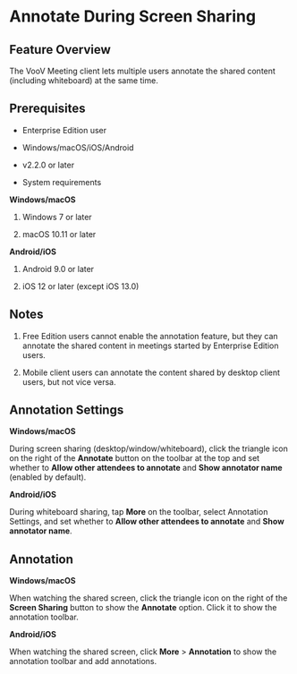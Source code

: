 # Annotate During Screen Sharing

## Feature Overview

The VooV Meeting client lets multiple users annotate the shared content (including whiteboard) at the same time.

## Prerequisites

- Enterprise Edition user

- Windows/macOS/iOS/Android

- v2.2.0 or later

- System requirements

**Windows/macOS**

1. Windows 7 or later

2. macOS 10.11 or later

**Android/iOS**

1. Android 9.0 or later

2. iOS 12 or later (except iOS 13.0)

## Notes

1. Free Edition users cannot enable the annotation feature, but they can annotate the shared content in meetings started by Enterprise Edition users.

2. Mobile client users can annotate the content shared by desktop client users, but not vice versa.

## Annotation Settings

**Windows/macOS**

During screen sharing (desktop/window/whiteboard), click the triangle icon on the right of the **Annotate** button on the toolbar at the top and set whether to **Allow other attendees to annotate** and **Show annotator name** (enabled by default).

**Android/iOS**

During whiteboard sharing, tap **More** on the toolbar, select Annotation Settings, and set whether to **Allow other attendees to annotate** and **Show annotator name**.

## Annotation

**Windows/macOS**

When watching the shared screen, click the triangle icon on the right of the **Screen Sharing** button to show the **Annotate** option. Click it to show the annotation toolbar.

**Android/iOS**

When watching the shared screen, click **More** > **Annotation** to show the annotation toolbar and add annotations.
